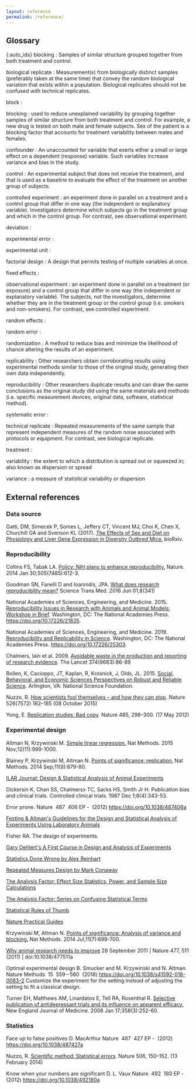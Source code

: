 ```yaml
---
layout: reference
permalink: /reference/
---
```


## Glossary

{:auto_ids}
blocking
:    Samples of similar structure grouped together from both treatment and control.

biological replicate
:   Measurement(s) from biologically distinct samples (preferably taken at the same time) that convey the random biological variation that exists within a population.  Biological replicates should not be confused with technical replicates.

block
:

blocking
: used to reduce unexplained variability by grouping together samples of similar structure from both treatment and control. For example,
a new drug is tested on both male and female subjects. Sex of the patient is a blocking factor that accounts for treatment variability between males and females.

confounder
: An unaccounted for variable that exerts either a small or large effect on a dependent (response) variable.  Such variables increase variance and bias in the study.

control
: An experimental subject that does not receive the treatment, and that is used as a baseline to evaluate the effect of the treatment on another group of subjects.

controlled experiment
: an experiment done in parallel on a treatment and a control group that differ in one way (the independent or explanatory variable). Investigators determine which subjects go in the treatment group and which in the control group. For contrast, see observational experiment.

deviation
:

experimental error
:

experimental unit
:

factorial design
:   A design that permits testing of multiple variables at once.

fixed effects
:

observational experiment
: an experiment done in parallel on a treatment (or exposure) and a control group that differ in one way (the independent or explanatory variable). The subjects, not the investigators, determine whether they are in the treatment group or the control group (i.e. smokers and non-smokers). For contrast, see controlled experiment.

random effects
:

random error
:

randomization
:    A method to reduce bias and minimize the likelihood of chance altering the results of an experiment.

replicability
:   Other researchers obtain corroborating results using experimental methods similar to those of the original study,
    generating their own data independently.

reproducibility
:   Other researchers duplicate results and can draw the same conclusions as the original study did using
    the same materials and methods (i.e. specific measurement devices, original data, software, statistical method).

systematic error
:

technical replicate
:   Repeated measurements of the same sample that represent independent measures of the random noise
    associated with protocols or equipment. For contrast, see biological replicate.

treatment
:

variability
: the extent to which a distribution is spread out or squeezed in; also known as dispersion or spread

variance
: a measure of statistical variability or dispersion


## External references

### Data source
Gatti, DM, Simecek P, Somes L, Jeffery CT, Vincent MJ, Choi K, Chen X, Churchill GA and Svenson KL (2017).
[The Effects of Sex and Diet on Physiology and Liver Gene Expression in Diversity Outbred Mice.](https://www.biorxiv.org/content/early/2017/01/05/098657.full.pdf+html) bioRxiv.

### Reproducibility
Collins FS, Tabak LA. [Policy: NIH plans to enhance reproducibility.](https://www.nature.com/news/policy-nih-plans-to-enhance-reproducibility-1.14586) Nature. 2014 Jan 30;505(7485):612-3.

Goodman SN, Fanelli D and Ioannidis, JPA. [What does research reproducibility mean?](http://stm.sciencemag.org/content/8/341/341ps12.full) Science Trans Med. 2016 Jun 01;8(341)

National Academies of Sciences, Engineering, and Medicine. 2015. [Reproducibility Issues in Research with Animals and Animal Models: Workshop in Brief](https://www.nap.edu/read/21835/). Washington, DC: The National Academies Press. https://doi.org/10.17226/21835.

National Academies of Sciences, Engineering, and Medicine. 2019. [Reproducibility and Replicability in Science](https://www.nap.edu/catalog/25303/reproducibility-and-replicability-in-science).  Washington, DC: The National Academies Press. https://doi.org/10.17226/25303.

Chalmers, Iain et al. 2009. [Avoidable waste in the production and reporting of research evidence](https://www.thelancet.com/journals/lancet/article/PIIS0140673609603299/fulltext?rss=yes). The Lancet 374(9683):86-89

Bollen, K, Cacioppo, JT, Kaplan, R, Krosnick, J, Olds, JL. 2015. [Social, Behavioral, and Economic Sciences Perspectives on Robust and Reliable Science](https://www.nsf.gov/sbe/AC_Materials/SBE_Robust_and_Reliable_Research_Report.pdf). Arlington, VA: National Science Foundation.

Nuzzo, R. [How scientists fool themselves – and how they can stop](https://www.nature.com/news/how-scientists-fool-themselves-and-how-they-can-stop-1.18517). Nature 526(7572) 182–185 (08 October 2015)

Yong, E. [Replication studies: Bad copy](https://www.nature.com/news/replication-studies-bad-copy-1.10634). Nature 485, 298–300. (17 May 2012)


### Experimental design
Altman N, Krzywinski M. [Simple linear regression.](https://www.nature.com/articles/nmeth.3627) Nat Methods. 2015 Nov;12(11):999-1000.

Blainey P, Krzywinski M, Altman N. [Points of significance: replication.](https://www.nature.com/articles/nmeth.3091) Nat Methods. 2014 Sep;11(9):879-80.

[ILAR Journal: Design & Statistical Analysis of Animal Experiments](https://academic.oup.com/ilarjournal/issue/55/3)

Dickersin K, Chan SS, Chalmersx TC, Sacks HS, Smith Jr H. Publication bias and clinical trials. Controlled clinical trials. 1987 Dec 1;8(4):343-53.

Error prone. Nature  487  406 EP -  (2012) https://doi.org/10.1038/487406a

[Festing & Altman's Guidelines for the Design and Statistical Analysis of Experiments
Using Laboratory Animals](http://www.3rs-reduction.co.uk/assets/applets/Festing_Altman.pdf)

Fisher RA. The design of experiments.

[Gary Oehlert's A First Course in Design and Analysis of Experiments](http://users.stat.umn.edu/~gary/book/fcdae.pdf)

[Statistics Done Wrong by Alex Reinhart](https://www.statisticsdonewrong.com/index.html)

[Repeated Measures Design by Mark Conaway](http://biostat.mc.vanderbilt.edu/wiki/pub/Main/ClinStat/repmeas.PDF)

[The Analysis Factor: Effect Size Statistics, Power, and Sample Size Calculations](https://www.theanalysisfactor.com/resources/by-topic/effect-size-statistics-power-and-sample-size-calculations/)

[The Analysis Factor: Series on Confusing Statistical Terms](http://www.theanalysisfactor.com/series-on-confusing-statistical-terms/)

[Statistical Rules of Thumb](https://www.amazon.com/Statistical-Rules-Thumb-Gerald-Belle/dp/0470144483)

[Nature Practical Guides](https://www.nature.com/collections/qghhqm/content/practical-guides)

Krzywinski M, Altman N. [Points of significance: Analysis of variance and blocking.](https://www.nature.com/articles/nmeth.3005) Nat Methods. 2014 Jul;11(7):699-700.

[Why animal research needs to improve](https://www.nature.com/news/2011/110928/full/477511a.html) 28 September 2011 | Nature 477, 511 (2011) | doi:10.1038/477511a

Optimal experimental design
B. Smucker and M. Krzywinski and N. Altman
Nature Methods  15  559--560  (2018)
https://doi.org/10.1038/s41592-018-0083-2
Customize the experiment for the setting instead of adjusting the setting to fit a classical design.

Turner EH, Matthews AM, Linardatos E, Tell RA, Rosenthal R. [Selective publication of antidepressant trials and its influence on apparent efficacy.](https://www.nejm.org/doi/pdf/10.1056/nejmsa065779) New England Journal of Medicine. 2008 Jan 17;358(3):252-60.

### Statistics
Face up to false positives
D. MacArthur
Nature  487  427 EP -  (2012)
https://doi.org/10.1038/487427a

Nuzzo, R. [Scientific method: Statistical errors](https://www.nature.com/news/scientific-method-statistical-errors-1.14700).     Nature 506, 150–152. (13 February 2014)

Know when your numbers are significant
D. L. Vaux
Nature  492  180 EP -  (2012)
https://doi.org/10.1038/492180a

